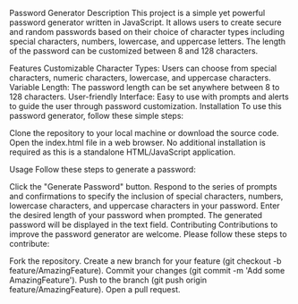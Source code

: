 Password Generator
Description
This project is a simple yet powerful password generator written in JavaScript. It allows users to create secure and random passwords based on their choice of character types including special characters, numbers, lowercase, and uppercase letters. The length of the password can be customized between 8 and 128 characters.

Features
Customizable Character Types: Users can choose from special characters, numeric characters, lowercase, and uppercase characters.
Variable Length: The password length can be set anywhere between 8 to 128 characters.
User-friendly Interface: Easy to use with prompts and alerts to guide the user through password customization.
Installation
To use this password generator, follow these simple steps:

Clone the repository to your local machine or download the source code.
Open the index.html file in a web browser.
No additional installation is required as this is a standalone HTML/JavaScript application.

Usage
Follow these steps to generate a password:

Click the "Generate Password" button.
Respond to the series of prompts and confirmations to specify the inclusion of special characters, numbers, lowercase characters, and uppercase characters in your password.
Enter the desired length of your password when prompted.
The generated password will be displayed in the text field.
Contributing
Contributions to improve the password generator are welcome. Please follow these steps to contribute:

Fork the repository.
Create a new branch for your feature (git checkout -b feature/AmazingFeature).
Commit your changes (git commit -m 'Add some AmazingFeature').
Push to the branch (git push origin feature/AmazingFeature).
Open a pull request.
